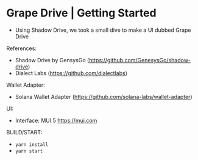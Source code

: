 # Grape Drive | Getting Started 

- Using Shadow Drive, we took a small dive to make a UI dubbed Grape Drive

References:
- Shadow Drive by GensysGo (https://github.com/GenesysGo/shadow-drive)
- Dialect Labs (https://github.com/dialectlabs)

Wallet Adapter:
- Solana Wallet Adapter (https://github.com/solana-labs/wallet-adapter)

UI:
- Interface: MUI 5 https://mui.com

BUILD/START:
- `yarn install`
- `yarn start`
